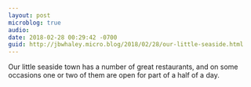 ```yaml
---
layout: post
microblog: true
audio: 
date: 2018-02-28 00:29:42 -0700
guid: http://jbwhaley.micro.blog/2018/02/28/our-little-seaside.html
---
```

Our little seaside town has a number of great restaurants, and on some occasions one or two of them are open for part of a half of a day.
